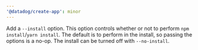 ```yaml
---
'@datadog/create-app': minor
---
```


Add a `--install` option.
This option controls whether or not to perform `npm install`/`yarn install`.
The default is to perform in the install,
so passing the options is a no-op.
The install can be turned off with `--no-install`.
